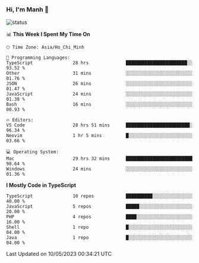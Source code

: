 ### Hi, I'm Manh 👋

![status](https://badge.stateful.com/manhhn01/status.svg)

<!--START_SECTION:waka-->
📊 **This Week I Spent My Time On** 

```text
🕑︎ Time Zone: Asia/Ho_Chi_Minh

💬 Programming Languages: 
TypeScript               28 hrs              ███████████████████████░░   93.52 % 
Other                    31 mins             ░░░░░░░░░░░░░░░░░░░░░░░░░   01.76 % 
JSON                     26 mins             ░░░░░░░░░░░░░░░░░░░░░░░░░   01.47 % 
JavaScript               24 mins             ░░░░░░░░░░░░░░░░░░░░░░░░░   01.38 % 
Bash                     16 mins             ░░░░░░░░░░░░░░░░░░░░░░░░░   00.93 % 

🔥 Editors: 
VS Code                  28 hrs 51 mins      ████████████████████████░   96.34 % 
Neovim                   1 hr 5 mins         █░░░░░░░░░░░░░░░░░░░░░░░░   03.66 % 

💻 Operating System: 
Mac                      29 hrs 32 mins      █████████████████████████   98.64 % 
Windows                  24 mins             ░░░░░░░░░░░░░░░░░░░░░░░░░   01.36 % 
```

**I Mostly Code in TypeScript** 

```text
TypeScript               10 repos            ██████████░░░░░░░░░░░░░░░   40.00 % 
JavaScript               5 repos             █████░░░░░░░░░░░░░░░░░░░░   20.00 % 
PHP                      4 repos             ████░░░░░░░░░░░░░░░░░░░░░   16.00 % 
Shell                    1 repo              █░░░░░░░░░░░░░░░░░░░░░░░░   04.00 % 
Java                     1 repo              █░░░░░░░░░░░░░░░░░░░░░░░░   04.00 % 
```




 Last Updated on 10/05/2023 00:34:21 UTC
<!--END_SECTION:waka-->
